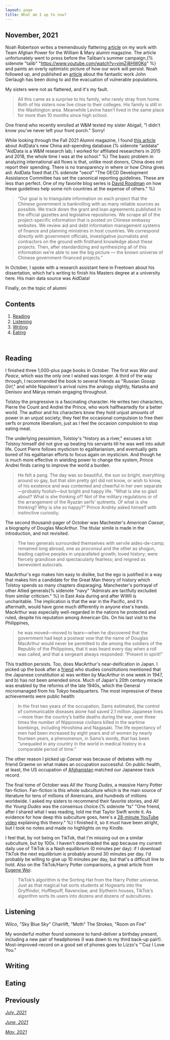 ```yaml
---
layout: page
title: What am I up to now?
---
```



## November, 2021

Noah Robertson writes a tremendously flattering [article](https://magazine.wm.edu/issue/2021-fall/power-analyst.php) on my work with Team Afghan Power for the William & Mary alumni magazine. The article unfortunately went to press before the Taliban's summer campaign,{% sidenote "talib" "https://www.youtube.com/watch?v=vimZj8HW0Kg" %} and paints an overly optimistic picture of how our work will persist. Noah followed up, and published an [article](https://magazine.wm.edu/online-exclusives/finish-the-mission.php) about the fantastic work John Gerlaugh  has been doing to aid the evacuation of vulnerable populations. 

My sisters were not as flattered, and it's my fault. 

> All this came as a surprise to his family, who rarely stray from home. Both of his sisters now live close to their colleges. His family is still in the Washington area. Meanwhile Levine hasn’t lived in the same place for more than 10 months since high school.

One friend who recently enrolled at W&M texted my sister Abigail, "I didn't know you've never left your front porch." Sorry! 

While looking through the Fall 2021 Alumni magazine, I found [this article](https://magazine.wm.edu/online-exclusives/where-is-china-secretly-spending.php) about AidData's new China aid-spending database.{% sidenote "aiddata" "AidData is a W&M research lab; I worked for affiliated researchers in 2015 and 2018, the whole time I was at the school." %} The basic problem in analyzing international aid flows is that, unlike most donors, China does not report their spending. There is no transparency in where or how China gives aid: AidData fixed that.{% sidenote "oecd" "The OECD Development Assistance Committee has set the canonical reporting guidelines. These are less than perfect. One of my favorite blog series is [David Roodman](https://davidroodman.com/blog/tag/redefining-oda/) on how these guidelines help some rich countries at the expense of others." %} 

> “Our goal is to triangulate information on each project that the Chinese government is bankrolling with as many reliable sources as possible. We track down the grant and loan agreements published in the official gazettes and legislative repositories. We scrape all of the project-specific information that is posted on Chinese embassy websites. We review aid and debt information management systems of finance and planning ministries in host countries. We correspond directly with government officials, investigative journalists and contractors on the ground with firsthand knowledge about these projects. Then, after standardizing and synthesizing all of this information we’re able to see the big picture — the known universe of Chinese government-financed projects.”

In October, I spoke with a research assistant here in Freetown about his dissertation, which he's writing to finish his Masters degree at a university here. His main data source was AidData!

Finally, on the topic of alumni 

## Contents
1. [Reading](#books)
2. [Listening](#music)
3. [Writing](#writing)
4. [Eating](#food)

  <br>


## Reading <a name="books"></a>

I finished three 1,000-plus page books in October. The first was *War and Peace*, which was the only one I wished was longer. A third of the way through, I recommended the book to several friends as "Russian *Gossip Girl*," and while Napoleon's arrival ruins the analogy slightly, Natasha and Denisov and Márya remain engaging throughout. 

Tolstoy the progressive is a fascinating character. He writes two characters, Pierre the Count and Andrei the Prince, who work halfheartedly for a better world. The author and his characters know they hold unjust amounts of power in an unjust society; they feel the occasional compulsion to free their serfs or promote liberalism, just as I feel the occasion compulsion to stop eating meat. 

The underlying pessimism, Tolstoy's "history as a river," excuses a lot: Tolstoy himself did not give up beating his servants till he was well into adult life. Count Pierre follows mysticism to egalitarianism, and eventually gets bored of his egalitarian efforts to focus again on mysticism. And though he is much more effective in wielding power to change the system, Prince Andrei finds caring to improve the world a burden.

> He felt a pang. The day was so beautiful, the sun so bright, everything around so gay, but that slim pretty girl did not know, or wish to know, of his existence and was contented and cheerful in her own separate—probably foolish—but bright and happy life. “What is she so glad about? What is she thinking of? Not of the military regulations or of the arrangement of the Ryazán serfs’ quitrents. Of what is she thinking? Why is she so happy?” Prince Andréy asked himself with instinctive curiosity.

The second thousand-pager of October was Machester's *American Caesar*, a biography of Douglas MacArthur. The titular simile is made in the introduction, and not revisited.

> The two generals surrounded themselves with servile aides-de-camp; remained long abroad, one as proconsul and the other as shogun, leading captive peoples in unparalleled growth; loved history; were fiercely grandiose and spectacularly fearless; and reigned as benevolent autocrats.

MacArthur's ego makes him easy to dislike, but the ego is justified in a way that makes him a candidate for the Great Man theory of history which Tolstoy spends so many chapters disparaging. Manchester's portrayal of other Allied generals{% sidenote "navy" "Admirals are tactfully excluded from similar criticism." %} in East Asia during and after WWII is uncharitable. The implication is that the war in the Pacific, and it's aftermath, would have gone much differently in anyone else's hands. MacArthur was especially well-regarded in the nations he protected and ruled, despite his reputation among American GIs. On his last visit to the Philippines, 

> he was moved—moved to tears—when he discovered that the government had kept a postwar vow that the name of Douglas MacArthur would never be permitted to die among the soldiers of the Republic of the Philippines, that it was heard every day when a roll was called, and that a sergeant always responded: “Present in spirit!”

This tradition persists. Too, does MacArthur's near-deification in Japan. I picked up the book after a [friend](https://www.legalpriorities.org/team/renan-araujo.html) who studies constitutions mentioned that the Japanese constitution a) was written by MacArthur in one week in 1947, and b) has not been amended since. Much of Japan's 20th century miracle was enabled by the reforms of the late 1940s, which the General micromanaged from his Tokyo headquarters. The most impressive of these achievements were public health:

>  In the first two years of the occupation, Sams estimated, the control of communicable diseases alone had saved 2.1 million Japanese lives—more than the country’s battle deaths during the war, over three times the number of Nipponese civilians killed in the wartime bombings, including Hiroshima and Nagasaki. The life expectancy of men had been increased by eight years and of women by nearly fourteen years, a phenomenon, in Sams’s words, that has been “unequaled in any country in the world in medical history in a comparable period of time.”

The other reason I picked up *Caesar* was because of debates with my friend Graeme on what makes an occupation successful. On public health, at least, the US occupation of [Afghanistan](https://jablevine.com/older/september_2021) matched our Japanese track record.

The final tome of October was *All the Young Dudes*, a massive Harry Potter fan-fiction. Fan-fiction is this whole subculture which is the main source of literature for tens of millions of Americans, and hundreds of millions worldwide. I asked my sisters to recommend their favorite stories, and *All the Young Dudes* was the consensus choice.{% sidenote "ts" "One friend, after I shared what I was reading, told me that Taylor Swift wrote it. As evidence for how deep this subculture goes, here's a [28-minute YouTube video](https://www.youtube.com/watch?v=txj9mfdy5YI) explaining this theory." %} I finished it, so it must have been alright, but I took no notes and made no highlights on my Kindle. 

I feel that, by not being on TikTok, that I'm missing out on a similar subculture, but by 100x. I haven't downloaded the app because my current daily use of TikTok is a Nash equilibrium (0 minutes per day): if I download TikTok the next equilibrium is probably around 30 minutes per day. I'd probably be willing to give up 10 minutes per day, but that's a difficult line to hold. Also on the TikTok/Harry Potter comparisons, a great article from [Eugene Wei](https://www.eugenewei.com/blog/2020/8/3/tiktok-and-the-sorting-hat): 

> TikTok’s algorithm is the Sorting Hat from the Harry Potter universe. Just as that magical hat sorts students at Hogwarts into the Gryffindor, Hufflepuff, Ravenclaw, and Slytherin houses, TikTok’s algorithm sorts its users into dozens and dozens of subcultures.	

## Listening <a name="music"></a>

Wilco, "Sky Blue Sky"
Chairlift, "Moth"
The Strokes, "Room on Fire"

My wonderful mother found someone to hand-deliver a birthday present, including a new pair of headphones (I was down to my third back-up pair!). Most-improved-record on a good set of phones goes to Lizzo's "'Cuz I Love You."


## Writing <a name="writing"></a>



## Eating <a name="food"></a>



## Previously

*[July, 2021](https://jablevine.com/older/july_2021)*

*[June, 2021](https://jablevine.com/older/june_2021)*

*[May, 2021](https://jablevine.com/older/may_2021)*

